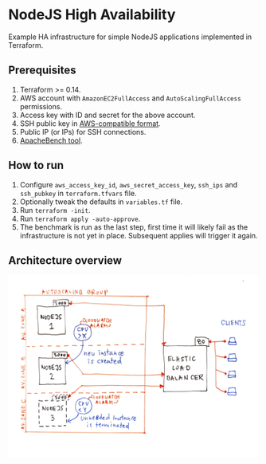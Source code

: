 # NodeJS High Availability
Example HA infrastructure for simple NodeJS applications implemented in Terraform.

## Prerequisites
1. Terraform >= 0.14.
2. AWS account with `AmazonEC2FullAccess` and `AutoScalingFullAccess` permissions.
3. Access key with ID and secret for the above account.
4. SSH public key in [AWS-compatible format](https://docs.aws.amazon.com/AWSEC2/latest/UserGuide/ec2-key-pairs.html#how-to-generate-your-own-key-and-import-it-to-aws).
5. Public IP (or IPs) for SSH connections.
6. [ApacheBench tool](https://httpd.apache.org/docs/2.4/programs/ab.html).

## How to run
1. Configure `aws_access_key_id`, `aws_secret_access_key`, `ssh_ips` and `ssh_pubkey` in `terraform.tfvars` file.
2. Optionally tweak the defaults in `variables.tf` file.
3. Run `terraform -init`.
4. Run `terraform apply -auto-approve`.
5. The benchmark is run as the last step, first time it will likely fail as the infrastructure is not yet in place. Subsequent applies will trigger it again.

## Architecture overview
![Architecture overview](architecture.jpg)